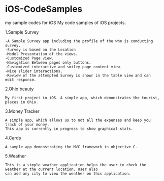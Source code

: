 # iOS-CodeSamples
my sample codes for iOS
My code samples of iOS projects.

1.Sample Survey

    -A Sample Survey app including the profile of the who is conducting survey.
    -Survey is based on the Location
    -Model Presentation of the views.
    -Customized Page view.
    -Navigation Between pages only buttons.
    -Customized interactive and smiley page content view.
   	-Nice slider interactions.
    -Review of the attempted Survey is shown in the table view and can edit response.

2.Ohio beauty

	My first project in iOS. A simple app, which demonstrates the tourist, places in Ohio.

3.Money Tracker

	A simple app, which allows us to not all the expenses and keep you track of your money.
	This app is currently in progress to show graphical stats. 

4.Cards

	A sample app demonstrating the MVC framework in objective C.

5.Weather
    
    This is a simple weather application helps the user to check the weather at the current location. User also
    can add any city to view the weather on this application.
   
   

